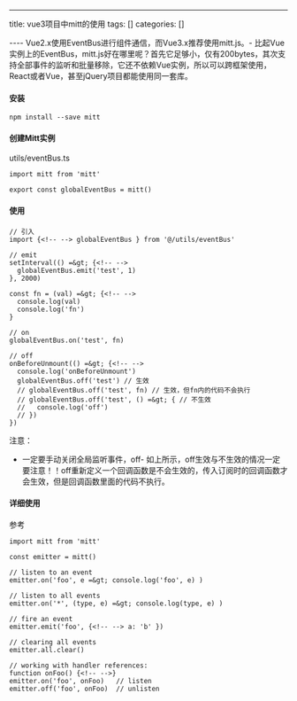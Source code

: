 
--- 
title:  vue3项目中mitt的使用 
tags: []
categories: [] 

---- Vue2.x使用EventBus进行组件通信，而Vue3.x推荐使用mitt.js。- 比起Vue实例上的EventBus，mitt.js好在哪里呢？首先它足够小，仅有200bytes，其次支持全部事件的监听和批量移除，它还不依赖Vue实例，所以可以跨框架使用，React或者Vue，甚至jQuery项目都能使用同一套库。
#### 安装

```
npm install --save mitt

```

#### 创建Mitt实例

utils/eventBus.ts

```
import mitt from 'mitt'

export const globalEventBus = mitt()

```

#### 使用

```
// 引入
import {<!-- --> globalEventBus } from '@/utils/eventBus'

// emit
setInterval(() =&gt; {<!-- -->
  globalEventBus.emit('test', 1)
}, 2000)

const fn = (val) =&gt; {<!-- -->
  console.log(val)
  console.log('fn')
}

// on
globalEventBus.on('test', fn)

// off
onBeforeUnmount(() =&gt; {<!-- -->
  console.log('onBeforeUnmount')
  globalEventBus.off('test') // 生效
  // globalEventBus.off('test', fn) // 生效，但fn内的代码不会执行
  // globalEventBus.off('test', () =&gt; { // 不生效
  //   console.log('off')
  // })
})

```

注意：
- 一定要手动关闭全局监听事件，off- 如上所示，off生效与不生效的情况一定要注意！！off重新定义一个回调函数是不会生效的，传入订阅时的回调函数才会生效，但是回调函数里面的代码不执行。
#### 详细使用

参考

```
import mitt from 'mitt'

const emitter = mitt()

// listen to an event
emitter.on('foo', e =&gt; console.log('foo', e) )

// listen to all events
emitter.on('*', (type, e) =&gt; console.log(type, e) )

// fire an event
emitter.emit('foo', {<!-- --> a: 'b' })

// clearing all events
emitter.all.clear()

// working with handler references:
function onFoo() {<!-- -->}
emitter.on('foo', onFoo)   // listen
emitter.off('foo', onFoo)  // unlisten

```
